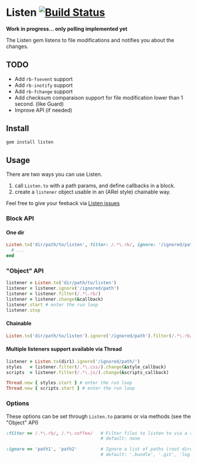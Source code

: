 # Listen [![Build Status](https://secure.travis-ci.org/guard/listen.png?branch=master)](http://travis-ci.org/guard/listen)

**Work in progress... only polling implemented yet**

The Listen gem listens to file modifications and notifies you about the changes.

## TODO

- Add `rb-fsevent` support
- Add `rb-inotify` support
- Add `rb-fchange` support
- Add checksum comparaison support for file modification lower than 1 second. (like Guard)
- Improve API (if needed)

## Install

``` bash
gem install listen
```

## Usage

There are two ways you can use Listen.

1. call `Listen.to` with a path params, and define callbacks in a block.
3. create a `listener` object usable in an (ARel style) chainable way.

Feel free to give your feeback via [Listen issues](https://github.com/guard/listener/issues)

### Block API

#### One dir

``` ruby
Listen.to('dir/path/to/listen', filter: /.*\.rb/, ignore: '/ignored/path') do |modified, added, removed|
  # ...
end
```

### "Object" API

``` ruby
listener = Listen.to('dir/path/to/listen')
listener = listener.ignore('/ignored/path')
listener = listener.filter(/.*\.rb/)
listener = listener.change(&callback)
listener.start # enter the run loop
listener.stop
```

#### Chainable

``` ruby
Listen.to('dir/path/to/listen').ignore('/ignored/path').filter(/.*\.rb/).change(&callback).start # enter the run loop
```

#### Multiple listeners support available via Thread

``` ruby
listener = Listen.to(dir1).ignore('/ignored/path/')
styles   = listener.filter(/.*\.css/).change(&style_callback)
scripts  = listener.filter(/.*\.js/).change(&scripts_callback)

Thread.new { styles.start } # enter the run loop
Thread.new { scripts.start } # enter the run loop
```

### Options

These options can be set through `Listen.to` params or via methods (see the "Object" API)

```ruby
:filter => /.*\.rb/, /.*\.coffee/   # Filter files to listen to via a regexps list.
                                    # default: none

:ignore => 'path1', 'path2'         # Ignore a list of paths (root directory or sub-dir)
                                    # default: '.bundle', '.git', 'log', 'tmp', 'vendor'
```